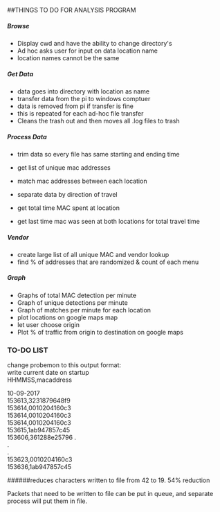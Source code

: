 ##THINGS TO DO FOR ANALYSIS PROGRAM</br>

##### Browse
* Display cwd and have the ability to change directory's</br>
* Ad hoc asks user for input on data location name</br>
* location names cannot be the same

##### Get Data
* data goes into directory with location as name</br>
* transfer data from the pi to windows comptuer
* data is removed from pi if transfer is fine</br>
* this is repeated for each ad-hoc file transfer</br>
* Cleans the trash out and then moves all .log files to trash</br>

##### Process Data
* trim data so every file has same starting and ending time</br>
* get list of unique mac addresses</br>

* match mac addresses between each location</br>
* separate data by direction of travel
* get total time MAC spent at location</br>
* get last time mac was seen at both locations for total travel time


##### Vendor
* create large list of all unique MAC and vendor lookup</br>
* find % of addresses that are randomized & count of each menu</br>

##### Graph
* Graphs of total MAC detection per minute</br>
* Graph of unique detections per minute
* Graph of matches per minute for each location</br>
* plot locations on google maps map
* let user choose origin
* Plot % of traffic from origin to destination on google maps</br>



### TO-DO LIST
change probemon to this output format:</br>
write current date on startup</br>
HHMMSS,macaddress</br>

10-09-2017 </br>
153613,3231879648f9</br>
153614,0010204160c3</br>
153614,0010204160c3</br>
153614,0010204160c3</br>
153615,1ab947857c45</br>
153606,361288e25796
.</br>
.</br>
.</br>
153623,0010204160c3</br>
153636,1ab947857c45</br>

######reduces characters written to file from 42 to 19. 54% reduction </br>

Packets that need to be written to file can be put in queue, and separate process will put them in file.




